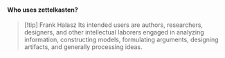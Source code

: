 #### Who uses zettelkasten?
> [!tip] Frank Halasz
> Its intended users are authors, researchers, designers, and other intellectual laborers engaged in analyzing information, constructing models, formulating arguments, designing artifacts, and generally processing ideas. 
